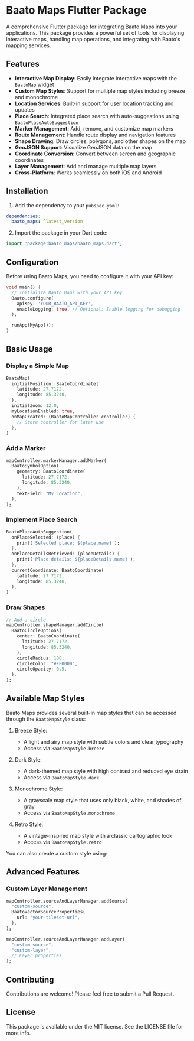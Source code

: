 # Baato Maps Flutter Package

A comprehensive Flutter package for integrating Baato Maps into your applications. This package provides a powerful set of tools for displaying interactive maps, handling map operations, and integrating with Baato's mapping services.

## Features

- **Interactive Map Display**: Easily integrate interactive maps with the `BaatoMap` widget
- **Custom Map Styles**: Support for multiple map styles including breeze and monochrome
- **Location Services**: Built-in support for user location tracking and updates
- **Place Search**: Integrated place search with auto-suggestions using `BaatoPlaceAutoSuggestion`
- **Marker Management**: Add, remove, and customize map markers
- **Route Management**: Handle route display and navigation features
- **Shape Drawing**: Draw circles, polygons, and other shapes on the map
- **GeoJSON Support**: Visualize GeoJSON data on the map
- **Coordinate Conversion**: Convert between screen and geographic coordinates
- **Layer Management**: Add and manage multiple map layers
- **Cross-Platform**: Works seamlessly on both iOS and Android

## Installation

1. Add the dependency to your `pubspec.yaml`:

```yaml
dependencies:
  baato_maps: ^latest_version
```

2. Import the package in your Dart code:

```dart
import 'package:baato_maps/baato_maps.dart';
```

## Configuration

Before using Baato Maps, you need to configure it with your API key:

```dart
void main() {
  // Initialize Baato Maps with your API key
  Baato.configure(
    apiKey: 'YOUR_BAATO_API_KEY',
    enableLogging: true, // Optional: Enable logging for debugging
  );

  runApp(MyApp());
}
```

## Basic Usage

### Display a Simple Map

```dart
BaatoMap(
  initialPosition: BaatoCoordinate(
    latitude: 27.7172,
    longitude: 85.3240,
  ),
  initialZoom: 12.0,
  myLocationEnabled: true,
  onMapCreated: (BaatoMapController controller) {
    // Store controller for later use
  },
)
```

### Add a Marker

```dart
mapController.markerManager.addMarker(
  BaatoSymbolOption(
    geometry: BaatoCoordinate(
      latitude: 27.7172,
      longitude: 85.3240,
    ),
    textField: "My Location",
  ),
);
```

### Implement Place Search

```dart
BaatoPlaceAutoSuggestion(
  onPlaceSelected: (place) {
    print('Selected place: ${place.name}');
  },
  onPlaceDetailsRetrieved: (placeDetails) {
    print('Place details: ${placeDetails.name}');
  },
  currentCoordinate: BaatoCoordinate(
    latitude: 27.7172,
    longitude: 85.3240,
  ),
)
```

### Draw Shapes

```dart
// Add a circle
mapController.shapeManager.addCircle(
  BaatoCircleOptions(
    center: BaatoCoordinate(
      latitude: 27.7172,
      longitude: 85.3240,
    ),
    circleRadius: 100,
    circleColor: "#FF0000",
    circleOpacity: 0.5,
  ),
);
```

## Available Map Styles

Baato Maps provides several built-in map styles that can be accessed through the `BaatoMapStyle` class:

1. Breeze Style:

   - A light and airy map style with subtle colors and clear typography
   - Access via `BaatoMapStyle.breeze`

2. Dark Style:

   - A dark-themed map style with high contrast and reduced eye strain
   - Access via `BaatoMapStyle.dark`

3. Monochrome Style:

   - A grayscale map style that uses only black, white, and shades of gray
   - Access via `BaatoMapStyle.monochrome`

4. Retro Style:
   - A vintage-inspired map style with a classic cartographic look
   - Access via `BaatoMapStyle.retro`

You can also create a custom style using:

## Advanced Features

### Custom Layer Management

```dart
mapController.sourceAndLayerManager.addSource(
  "custom-source",
  BaatoVectorSourceProperties(
    url: "your-tileset-url",
  ),
);

mapController.sourceAndLayerManager.addLayer(
  "custom-source",
  "custom-layer",
  // Layer properties
);
```

## Contributing

Contributions are welcome! Please feel free to submit a Pull Request.

## License

This package is available under the MIT license. See the LICENSE file for more info.
